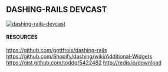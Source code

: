 ## DASHING-RAILS DEVCAST

[![dashing-rails-devcast](https://dl.dropboxusercontent.com/u/12834645/devhero/dashing-rails-devcast.png)](https://vimeo.com/87316697)

#### RESOURCES
  https://github.com/gottfrois/dashing-rails
  https://github.com/Shopify/dashing/wiki/Additional-Widgets
  https://gist.github.com/toddq/5422482
  http://redis.io/download
